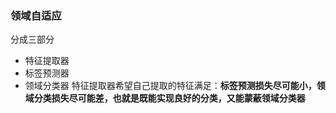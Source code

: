 ### 领域自适应
分成三部分
- 特征提取器
- 标签预测器
- 领域分类器
特征提取器希望自己提取的特征满足：**标签预测损失尽可能小，领域分类损失尽可能差，也就是既能实现良好的分类，又能蒙蔽领域分类器**